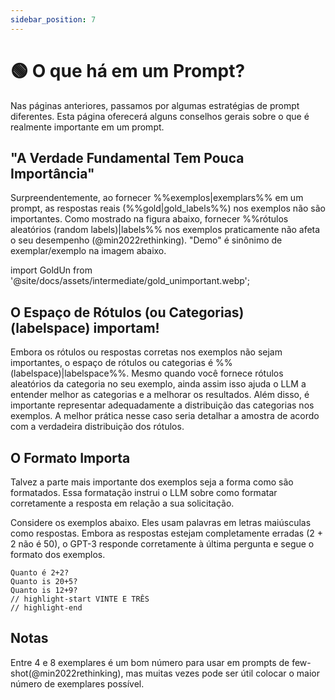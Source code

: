 ```yaml
---
sidebar_position: 7
---
```


# 🟢 O que há em um Prompt?

Nas páginas anteriores, passamos por algumas estratégias de prompt diferentes. Esta página oferecerá alguns conselhos gerais sobre o que é realmente importante em um prompt.


## "A Verdade Fundamental Tem Pouca Importância"


Surpreendentemente, ao fornecer %%exemplos|exemplars%% em um prompt, as respostas reais (%%gold|gold_labels%%) nos exemplos não são importantes. Como mostrado na figura abaixo, fornecer %%rótulos aleatórios (random labels)|labels%%  nos exemplos praticamente não afeta o seu desempenho (@min2022rethinking). "Demo" é sinônimo de exemplar/exemplo na imagem abaixo.

import GoldUn from '@site/docs/assets/intermediate/gold_unimportant.webp';

<div style={{textAlign: 'center'}}>
  <LazyLoadImage src={GoldUn} style={{width: "750px"}} />
</div>

## O Espaço de Rótulos (ou Categorias) (labelspace) importam!

Embora os rótulos ou respostas corretas nos exemplos não sejam importantes, o espaço de rótulos ou categorias é %%(labelspace)|labelspace%%. Mesmo quando você fornece rótulos aleatórios da categoria no seu exemplo, ainda assim isso ajuda o LLM a entender melhor as categorias e a melhorar os resultados. Além disso, é importante representar adequadamente a distribuição das categorias nos exemplos. A melhor prática nesse caso seria detalhar a amostra de acordo com a verdadeira distribuição dos rótulos.

## O Formato Importa

Talvez a parte mais importante dos exemplos seja a forma como são formatados. Essa formatação instrui o LLM sobre como formatar corretamente a resposta em relação a sua solicitação.

Considere os exemplos abaixo. Eles usam palavras em letras maiúsculas como respostas. Embora as respostas estejam completamente erradas (2 + 2 não é 50), o GPT-3 responde corretamente à última pergunta e segue o formato dos exemplos.

```text
Quanto é 2+2? 
Quanto is 20+5?
Quanto is 12+9?
// highlight-start VINTE E TRÊS
// highlight-end
```

## Notas

Entre 4 e 8 exemplares é um bom número para usar em prompts de few-shot(@min2022rethinking), mas muitas vezes pode ser útil colocar o maior número de exemplares possível.
